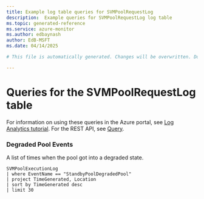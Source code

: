 ```yaml
---
title: Example log table queries for SVMPoolRequestLog
description:  Example queries for SVMPoolRequestLog log table
ms.topic: generated-reference
ms.service: azure-monitor
ms.author: edbaynash
author: EdB-MSFT
ms.date: 04/14/2025

# This file is automatically generated. Changes will be overwritten. Do not change this file directly. 

---
```


# Queries for the SVMPoolRequestLog table

For information on using these queries in the Azure portal, see [Log Analytics tutorial](/azure/azure-monitor/logs/log-analytics-tutorial). For the REST API, see [Query](/rest/api/loganalytics/query).


### Degraded Pool Events  


A list of times when the pool got into a degraded state.  

```query
SVMPoolExecutionLog
| where EventName == "StandbyPoolDegradedPool"
| project TimeGenerated, Location
| sort by TimeGenerated desc
| limit 30
```

